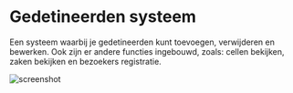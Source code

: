 # Gedetineerden systeem

Een systeem waarbij je gedetineerden kunt toevoegen, verwijderen en bewerken. Ook zijn er andere functies ingebouwd, zoals: cellen bekijken, zaken bekijken en bezoekers registratie.

![screenshot](https://user-images.githubusercontent.com/105418718/194651391-134a936d-f62c-4e17-9ca1-9f9ff6793bd9.png)